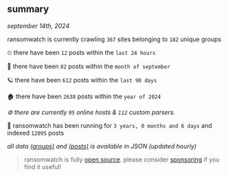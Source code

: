 
## summary
_september 14th, 2024_

ransomwatch is currently crawling `367` sites belonging to `182` unique groups

⏲ there have been `12` posts within the `last 24 hours`

🦈 there have been `82` posts within the `month of september`

🪐 there have been `612` posts within the `last 90 days`

🏚 there have been `2638` posts within the `year of 2024`

_⚙️ there are currently `95` online hosts & `112` custom parsers._

🦕 ransomwatch has been running for `3 years, 0 months and 6 days` and indexed `12095` posts

_all data  [(groups)](http://ransomwhat.telemetry.ltd/groups) and [(posts)](http://ransomwhat.telemetry.ltd/posts) is available in JSON (updated hourly)_

> ransomwatch is fully [open source](https://github.com/joshhighet/ransomwatch#ransomwatch--). please consider [sponsoring](https://github.com/sponsors/joshhighet) if you find it useful!

